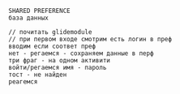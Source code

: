     SHARED PREFERENCE
    база данных

    // почитать glidemodule
    // при первом входе смотрим есть логин в преф
    вводим если соответ преф
    нет - регаемся - сохраняем данные в перф
    три фраг - на одном активити
    войти/регаемся имя - пароль
    тост - не найден
    реагемся
